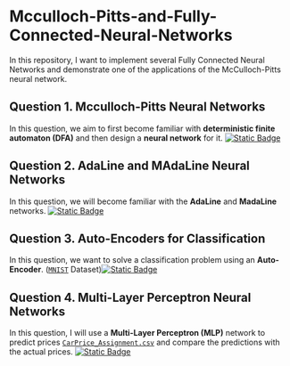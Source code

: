 # Mcculloch-Pitts-and-Fully-Connected-Neural-Networks
In this repository, I want to implement several Fully Connected Neural Networks and demonstrate one of the applications of the McCulloch-Pitts neural network.

## **Question 1.** Mcculloch-Pitts Neural Networks 

In this question, we aim to first become familiar with **deterministic finite automaton (DFA)** and then design a **neural network** for it. [![Static Badge](https://img.shields.io/badge/Open-blue)](https://github.com/ErfanPanahi/Mcculloch-Pitts-and-Fully-Connected-Neural-Networks/tree/main/Q1)

## **Question 2.** AdaLine and MAdaLine Neural Networks

In this question, we will become familiar with the **AdaLine** and **MadaLine** networks. [![Static Badge](https://img.shields.io/badge/Open-grey)](https://github.com/ErfanPanahi/Mcculloch-Pitts-and-Fully-Connected-Neural-Networks/tree/main/Q2)

## **Question 3.** Auto-Encoders for Classification

In this question, we want to solve a classification problem using an **Auto-Encoder**. ([`MNIST`](https://github.com/ErfanPanahi/Mcculloch-Pitts-and-Fully-Connected-Neural-Networks/blob/main/Q3/mnist.npz) Dataset)[![Static Badge](https://img.shields.io/badge/Open-green)](https://github.com/ErfanPanahi/Mcculloch-Pitts-and-Fully-Connected-Neural-Networks/tree/main/Q3)

## **Question 4.** Multi-Layer Perceptron Neural Networks

In this question, I will use a **Multi-Layer Perceptron (MLP)** network to predict prices [`CarPrice_Assignment.csv`](https://github.com/ErfanPanahi/Mcculloch-Pitts-and-Fully-Connected-Neural-Networks/blob/main/Q4/CarPrice_Assignment.csv) and compare the predictions with the actual prices.
 [![Static Badge](https://img.shields.io/badge/Open-red)](https://github.com/ErfanPanahi/Mcculloch-Pitts-and-Fully-Connected-Neural-Networks/tree/main/Q4)
